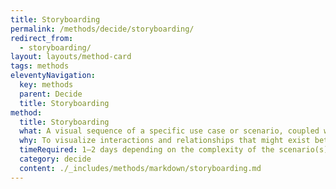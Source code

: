 ```yaml
---
title: Storyboarding
permalink: /methods/decide/storyboarding/
redirect_from:
  - storyboarding/
layout: layouts/method-card
tags: methods
eleventyNavigation:
  key: methods
  parent: Decide
  title: Storyboarding
method:
  title: Storyboarding
  what: A visual sequence of a specific use case or scenario, coupled with a narrative.
  why: To visualize interactions and relationships that might exist between a user and a solution in the context of the user's full experience.
  timeRequired: 1–2 days depending on the complexity of the scenario(s)
  category: decide
  content: ./_includes/methods/markdown/storyboarding.md
---
```

